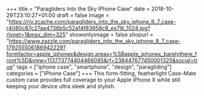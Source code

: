 +++
title = "Paragliders Into the Sky iPhone Case"
date = 2018-10-29T23:10:27+01:00
draft = false
image = "https://rlv.zcache.com/paragliders_into_the_sky_iphone_8_7_case-r4080c87c27ae4736b5c52a14f83658c8_ex79i_1024.jpg?rlvnet=1&max_dim=325"
showonlyimage = false
shopurl = "https://www.zazzle.com/paragliders_into_the_sky_iphone_8_7_case-179255506186942229?formfactor=apple_iphonex&design.areas=%5Bapple_iphonex_barelythere_front%5D&view=113773774404466085&rf=238447677450001325&social=true"
tags = ["iphone case", "smartphone", "design", "paragliding"]
categories = ["iPhone Case"]
+++
This form-fitting, featherlight Case-Mate custom case provides full coverage to your Apple iPhone X while still keeping your device ultra sleek and stylish.